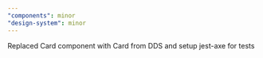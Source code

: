 ```yaml
---
"components": minor
"design-system": minor
---
```


Replaced Card component with Card from DDS and setup jest-axe for tests

